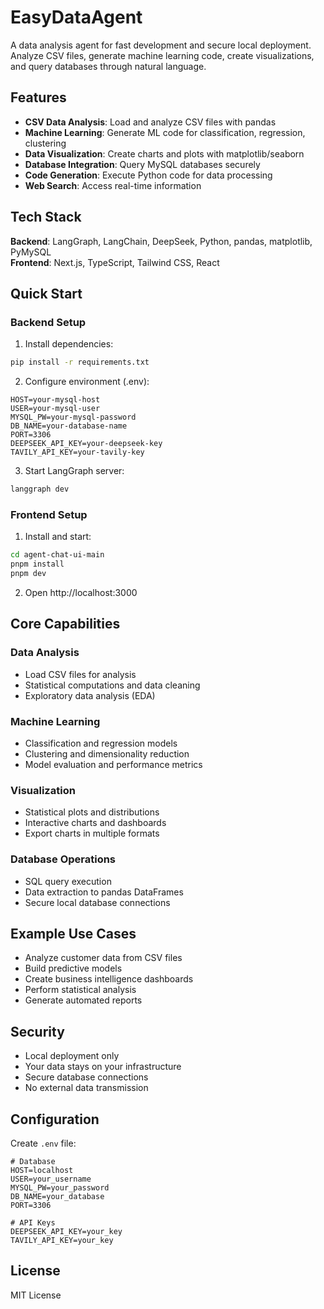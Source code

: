 # EasyDataAgent

A data analysis agent for fast development and secure local deployment. Analyze CSV files, generate machine learning code, create visualizations, and query databases through natural language.

## Features

- **CSV Data Analysis**: Load and analyze CSV files with pandas
- **Machine Learning**: Generate ML code for classification, regression, clustering
- **Data Visualization**: Create charts and plots with matplotlib/seaborn
- **Database Integration**: Query MySQL databases securely
- **Code Generation**: Execute Python code for data processing
- **Web Search**: Access real-time information

## Tech Stack

**Backend**: LangGraph, LangChain, DeepSeek, Python, pandas, matplotlib, PyMySQL  
**Frontend**: Next.js, TypeScript, Tailwind CSS, React

## Quick Start

### Backend Setup

1. Install dependencies:
```bash
pip install -r requirements.txt
```

2. Configure environment (.env):
```env
HOST=your-mysql-host
USER=your-mysql-user  
MYSQL_PW=your-mysql-password
DB_NAME=your-database-name
PORT=3306
DEEPSEEK_API_KEY=your-deepseek-key
TAVILY_API_KEY=your-tavily-key
```

3. Start LangGraph server:
```bash
langgraph dev
```

### Frontend Setup

1. Install and start:
```bash
cd agent-chat-ui-main
pnpm install
pnpm dev
```

2. Open http://localhost:3000

## Core Capabilities

### Data Analysis
- Load CSV files for analysis
- Statistical computations and data cleaning
- Exploratory data analysis (EDA)

### Machine Learning
- Classification and regression models
- Clustering and dimensionality reduction
- Model evaluation and performance metrics

### Visualization
- Statistical plots and distributions
- Interactive charts and dashboards
- Export charts in multiple formats

### Database Operations
- SQL query execution
- Data extraction to pandas DataFrames
- Secure local database connections

## Example Use Cases

- Analyze customer data from CSV files
- Build predictive models
- Create business intelligence dashboards
- Perform statistical analysis
- Generate automated reports

## Security

- Local deployment only
- Your data stays on your infrastructure
- Secure database connections
- No external data transmission

## Configuration

Create `.env` file:
```env
# Database
HOST=localhost
USER=your_username
MYSQL_PW=your_password
DB_NAME=your_database
PORT=3306

# API Keys
DEEPSEEK_API_KEY=your_key
TAVILY_API_KEY=your_key
```

## License

MIT License